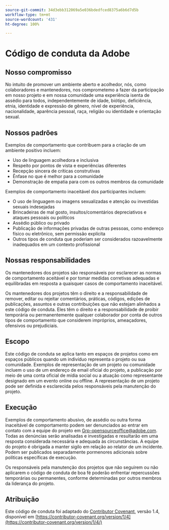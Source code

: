 ```yaml
---
source-git-commit: 34d3ebb312069a5e036bdedfced8375a6b6d7d5b
workflow-type: tm+mt
source-wordcount: '431'
ht-degree: 100%

---
```

# Código de conduta da Adobe

## Nosso compromisso

No intuito de promover um ambiente aberto e acolhedor, nós, como
colaboradores e mantenedores, nos comprometemo a fazer da participação em nosso projeto e em
nossa comunidade uma experiência isenta de assédio para todos, independentemente de idade, biótipo, deficiência, etnia, identidade e expressão de gênero, nível de experiência,
nacionalidade, aparência pessoal, raça, religião ou identidade e orientação sexual.

## Nossos padrões

Exemplos de comportamento que contribuem para a criação de um ambiente positivo
incluem:

* Uso de linguagem acolhedora e inclusiva
* Respeito por pontos de vista e experiências diferentes
* Recepção sincera de críticas construtivas
* Ênfase no que é melhor para a comunidade
* Demonstração de empatia para com os outros membros da comunidade

Exemplos de comportamento inaceitável dos participantes incluem:

* O uso de linguagem ou imagens sexualizadas e atenção ou investidas sexuais
indesejadas
* Brincadeiras de mal gosto, insultos/comentários depreciativos e ataques pessoais ou políticos
* Assédio público ou privado
* Publicação de informações privadas de outras pessoas, como endereço físico ou eletrônico,
sem permissão explícita
* Outros tipos de conduta que poderiam ser considerados razoavelmente inadequados em um
contexto profissional

## Nossas responsabilidades

Os mantenedores dos projetos são responsáveis por esclarecer as normas de comportamento
aceitável e por tomar medidas corretivas adequadas e equilibradas em
resposta a quaisquer casos de comportamento inaceitável.

Os mantenedores dos projetos têm o direito e a responsabilidade de remover, editar ou
rejeitar comentários, práticas, códigos, edições de publicações, assuntos e outras contribuições
que não estejam alinhados a este código de conduta. Eles têm o direito e a responsabilidade de proibir temporária ou
permanentemente qualquer colaborador por conta de outros tipos de comportamento que considerem impróprios,
ameaçadores, ofensivos ou prejudiciais.

## Escopo

Este código de conduta se aplica tanto em espaços de projetos como em espaços públicos
quando um indivíduo representa o projeto ou sua comunidade. Exemplos de
representação de um projeto ou comunidade incluem o uso de um endereço de email oficial do projeto,
a publicação por meio de uma conta oficial de mídia social ou a atuação como representante
designado em um evento online ou offline. A representação de um projeto pode ser
definida e esclarecida pelos responsáveis pela manutenção do projeto.

## Execução

Exemplos de comportamento abusivo, de assédio ou outra forma inaceitável de comportamento podem ser
denunciados ao entrar em contato com a equipe do projeto em Grp-opensourceoffice@adobe.com. Todas
as denúncias serão analisadas e investigadas e resultarão em uma resposta
considerada necessária e adequada às circunstâncias. A equipe do projeto é
obrigada a manter sigilo em relação ao relator de um incidente.
Podem ser publicados separadamente pormenores adicionais sobre políticas específicas de execução.

Os responsáveis pela manutenção dos projetos que não seguirem ou não aplicarem o código de conduta de boa
fé poderão enfrentar repercussões temporárias ou permanentes, conforme determinadas por outros
membros da liderança do projeto.

## Atribuição

Este código de conduta foi adaptado do [Contributor Covenant](https://contributor-covenant.org), versão 1.4,
disponível em [https://contributor-covenant.org/version/1/4](https://contributor-covenant.org/version/1/4/)
